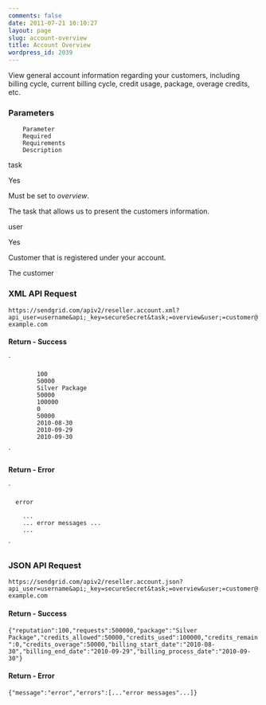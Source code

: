 ```yaml
---
comments: false
date: 2011-07-21 10:10:27
layout: page
slug: account-overview
title: Account Overview
wordpress_id: 2039
---
```


View general account information regarding your customers, including billing cycle, current billing cycle, credit usage, package, overage credits, etc.





### Parameters






	


		Parameter
		Required
		Requirements
		Description
	
	


		
task

		
Yes

		
Must be set to _overview_.

		
The task that allows us to present the
		customers information.

	
	


		
user

		
Yes

		
Customer that is registered under your
		account.

		
The customer

	




### XML API Request



`https://sendgrid.com/apiv2/reseller.account.xml?api_user=username&api;_key=secureSecret&task;=overview&user;=customer@example.com`



#### Return - Success



`
	
		
			100
			50000
			Silver Package
			50000
			100000
			0
			50000
			2010-08-30
			2010-09-29
			2010-09-30
		
	
`



#### Return - Error



`

      error
      
        ...
        ... error messages ...
        ...
      

`



### JSON API Request



`https://sendgrid.com/apiv2/reseller.account.json?api_user=username&api;_key=secureSecret&task;=overview&user;=customer@example.com`



#### Return - Success



`{"reputation":100,"requests":500000,"package":"Silver Package","credits_allowed":50000,"credits_used":100000,"credits_remain":0,"credits_overage":50000,"billing_start_date":"2010-08-30","billing_end_date":"2010-09-29","billing_process_date":"2010-09-30"}`



#### Return - Error



`{"message":"error","errors":[..."error messages"...]}`

